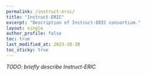 ```yaml
---
permalink: /instruct-eric/
title: "Instruct-ERIC"
excerpt: "Description of Instruct-ERIC consortium."
layout: single
author_profile: false
toc: true
last_modified_at: 2023-10-30
toc_sticky: true
---
```


*TODO: briefly describe Instruct-ERIC*